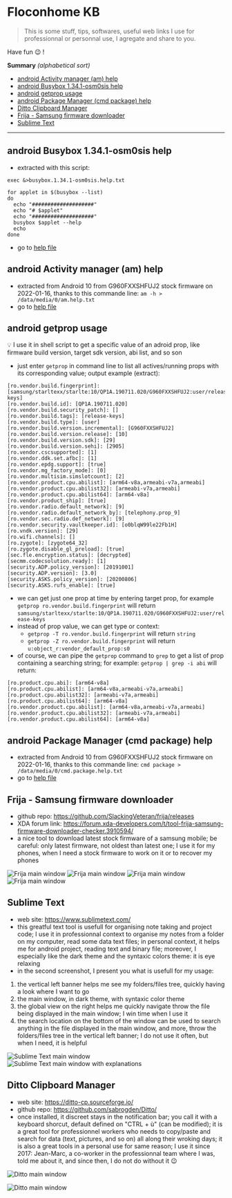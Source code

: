 
# Floconhome KB 

> This is some stuff, tips, softwares, useful web links I use for professionnal or personnal use, I agregate and share to you.

Have fun :wink: !

**Summary** _(alphabetical sort)_

- [android Activity manager (am) help](#android-activity-manager-am-help)
- [android Busybox 1.34.1-osm0sis help](#android-busybox-1341-osm0sis-help)
- [android getprop usage](#android-getprop-usage)
- [android Package Manager (cmd package) help](#android-package-manager-cmd-package-help)
- [Ditto Clipboard Manager](#ditto-clipboard-manager)
- [Frija - Samsung firmware downloader](#frija---samsung-firmware-downloader)
- [Sublime Text](#sublime-text)
  
  
---  
  

## android Busybox 1.34.1-osm0sis help
- extracted with this script:
```shell
exec &>busybox.1.34.1-osm0sis.help.txt

for applet in $(busybox --list)
do
  echo "####################"
  echo "# $applet"
  echo "####################"
  busybox $applet --help
  echo
done
```
- go to [help file](/files/busybox.1.34.1-osm0sis.help.txt)

## android Activity manager (am) help
- extracted from Android 10 from G960FXXSHFUJ2 stock firmware on 2022-01-16, thanks to this commande line: `am -h > /data/media/0/am.help.txt`
- go to [help file](/files/am.help.txt)

## android getprop usage
:bulb: I use it in shell script to get a specific value of an adroid prop, like firmware build version, target sdk version, abi list, and so son
- just enter `getprop` in command line to list all actives/running props with its corresponding value; output example (extract):
```shell
[ro.vendor.build.fingerprint]: [samsung/starltexx/starlte:10/QP1A.190711.020/G960FXXSHFUJ2:user/release-keys]
[ro.vendor.build.id]: [QP1A.190711.020]
[ro.vendor.build.security_patch]: []
[ro.vendor.build.tags]: [release-keys]
[ro.vendor.build.type]: [user]
[ro.vendor.build.version.incremental]: [G960FXXSHFUJ2]
[ro.vendor.build.version.release]: [10]
[ro.vendor.build.version.sdk]: [29]
[ro.vendor.build.version.sehi]: [2905]
[ro.vendor.cscsupported]: [1]
[ro.vendor.ddk.set.afbc]: [1]
[ro.vendor.epdg.support]: [true]
[ro.vendor.mg_factory_mode]: [0]
[ro.vendor.multisim.simslotcount]: [2]
[ro.vendor.product.cpu.abilist]: [arm64-v8a,armeabi-v7a,armeabi]
[ro.vendor.product.cpu.abilist32]: [armeabi-v7a,armeabi]
[ro.vendor.product.cpu.abilist64]: [arm64-v8a]
[ro.vendor.product_ship]: [true]
[ro.vendor.radio.default_network]: [9]
[ro.vendor.radio.default_network_by]: [telephony.prop_9]
[ro.vendor.sec.radio.def_network]: [9]
[ro.vendor.security.vaultkeeper.id]: [o0blqW99le22Fb1H]
[ro.vndk.version]: [29]
[ro.wifi.channels]: []
[ro.zygote]: [zygote64_32]
[ro.zygote.disable_gl_preload]: [true]
[sec.fle.encryption.status]: [decrypted]
[secmm.codecsolution.ready]: [1]
[security.ADP.policy_version]: [20191001]
[security.ADP.version]: [3.0]
[security.ASKS.policy_version]: [20200806]
[security.ASKS.rufs_enable]: [true]
```
- we can get just one prop at time by entering target prop, for example `getprop ro.vendor.build.fingerprint` will return `samsung/starltexx/starlte:10/QP1A.190711.020/G960FXXSHFUJ2:user/release-keys`
- instead of prop value, we can get type or context:
  - `getprop -T ro.vendor.build.fingerprint` will return `string`
  - `getprop -Z ro.vendor.build.fingerprint` will return `u:object_r:vendor_default_prop:s0`
- of course, we can pipe the `getprop` command to `grep` to get a list of prop containing a searching string; for example: `getprop | grep -i abi` will return:
```shell
[ro.product.cpu.abi]: [arm64-v8a]
[ro.product.cpu.abilist]: [arm64-v8a,armeabi-v7a,armeabi]
[ro.product.cpu.abilist32]: [armeabi-v7a,armeabi]
[ro.product.cpu.abilist64]: [arm64-v8a]
[ro.vendor.product.cpu.abilist]: [arm64-v8a,armeabi-v7a,armeabi]
[ro.vendor.product.cpu.abilist32]: [armeabi-v7a,armeabi]
[ro.vendor.product.cpu.abilist64]: [arm64-v8a]
```

## android Package Manager (cmd package) help
- extracted from Android 10 from G960FXXSHFUJ2 stock firmware on 2022-01-16, thanks to this commande line: `cmd package > /data/media/0/cmd.package.help.txt`
- go to [help file](/files/cmd.package.help.txt)


## Frija - Samsung firmware downloader
- github repo: https://github.com/SlackingVeteran/frija/releases
- XDA forum link: https://forum.xda-developers.com/t/tool-frija-samsung-firmware-downloader-checker.3910594/
- a nice tool to download latest stock firmware of a samsung mobile; be careful: only latest firmware, not oldest than latest one; I use it for my phones, when I need a stock firmware to work on it or to recover my phones

![Frija main window](/screenshot/frija/frija.main.window.png)
![Frija main window](/screenshot/frija/frija.main.window.png.search.result.png)
![Frija main window](/screenshot/frija/frija.main.window.png.settings.png)
![Frija main window](/screenshot/frija/frija.settings.png)
  
## Sublime Text
- web site: https://www.sublimetext.com/
- this greatful text tool is usefull for organising note taking and project code; I use it in professionnal context to organise my notes from a folder on my computer, read some data text files; in personal context, it helps me for android project, reading text and binary file; moreover, I especially like the dark theme and the syntaxic colors theme: it is eye relaxing
- in the second screenshot, I present you what is usefull for my usage:
1. the vertical left banner helps me see my folders/files tree, quickly having a look where I want to go
1. the main window, in dark theme, with syntaxic color theme
1. the global view on the right helps me quickly navigate throw the file being displayed in the main window; I win time when I use it
1. the search location on the bottom of the window can be used to search anything in the file displayed in the main window, and more, throw the folders/files tree in the vertical left banner; I do not use it often, but when I need, it is helpful
  
![Sublime Text main window](/screenshot/sublimetext/sublimetext.main.window.png)
![Sublime Text main window with explanations](/screenshot/sublimetext/sublimetext.main.window.explanations.png)

## Ditto Clipboard Manager
- web site: https://ditto-cp.sourceforge.io/
- github repo: https://github.com/sabrogden/Ditto/
- once installed, it discreet stays in the notification bar; you call it with a keyboard shorcut, default defined on "CTRL + ù" (can be modified); it is a great tool for professionnel workers who needs to copy/paste and search for data (text, pictures, and so on) all along their wroking days; it is also a great tools in a personal use for same reason; I use it since 2017: Jean-Marc, a co-worker in the professionnal team where I was, told me about it, and since then, I do not do without it 😉
  
![Ditto main window](/screenshot/ditto/ditto.main.window.png)
  
![Ditto main window](/screenshot/ditto/ditto.notification.png)
